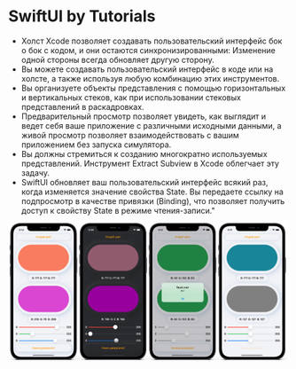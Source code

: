 # SwiftUI by Tutorials
- Холст Xcode позволяет создавать пользовательский интерфейс бок о бок с кодом, и они остаются синхронизированными: Изменение одной стороны всегда обновляет другую сторону.
- Вы можете создавать пользовательский интерфейс в коде или на холсте, а также используя любую комбинацию этих инструментов.
- Вы организуете объекты представления с помощью горизонтальных и вертикальных стеков, как при использовании стековых представлений в раскадровках.
- Предварительный просмотр позволяет увидеть, как выглядит и ведет себя ваше приложение с различными исходными данными, а живой просмотр позволяет взаимодействовать с вашим приложением без запуска симулятора.
- Вы должны стремиться к созданию многократно используемых представлений. Инструмент Extract Subview в Xcode облегчает эту задачу.
- SwiftUI обновляет ваш пользовательский интерфейс всякий раз, когда изменяется значение свойства State. Вы передаете ссылку на подпросмотр в качестве привязки (Binding), что позволяет получить доступ к свойству State в режиме чтения-записи."

<img src="https://github.com/ihValery/SwiftUI-Tutorial-Pearl/blob/main/Chapter-2-3/GuessColor/GuessColor.png?raw=true"></a>
